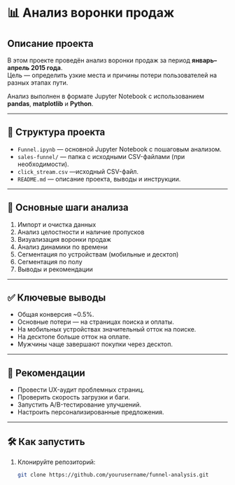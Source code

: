 # 📊 Анализ воронки продаж

## Описание проекта

В этом проекте проведён анализ воронки продаж за период **январь–апрель 2015 года**.  
Цель — определить узкие места и причины потери пользователей на разных этапах пути.

Анализ выполнен в формате Jupyter Notebook с использованием **pandas**, **matplotlib** и **Python**.

---

## 📁 Структура проекта

- `Funnel.ipynb` — основной Jupyter Notebook с пошаговым анализом.
- `sales-funnel/` — папка с исходными CSV-файлами (при необходимости).
- `click_stream.csv` —исходный CSV-файл.
- `README.md` — описание проекта, выводы и инструкции.

---

## 🚀 Основные шаги анализа

1. Импорт и очистка данных
2. Анализ целостности и наличие пропусков
3. Визуализация воронки продаж
4. Анализ динамики по времени
5. Сегментация по устройствам (мобильные и десктоп)
6. Сегментация по полу
7. Выводы и рекомендации

---

## ✅ Ключевые выводы

- Общая конверсия ~0.5%.
- Основные потери — на страницах поиска и оплаты.
- На мобильных устройствах значительный отток на поиске.
- На десктопе больше отток на оплате.
- Мужчины чаще завершают покупки через десктоп.

---

## 📌 Рекомендации

- Провести UX-аудит проблемных страниц.
- Проверить скорость загрузки и баги.
- Запустить A/B-тестирование улучшений.
- Настроить персонализированные предложения.

---

## 🛠️ Как запустить

1. Клонируйте репозиторий:
   ```bash
   git clone https://github.com/yourusername/funnel-analysis.git
